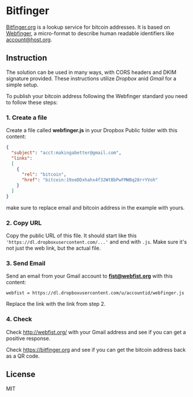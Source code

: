 # Bitfinger


[Bitfinger.org](https://bitfinger.rog) is a lookup service for bitcoin addresses. It is based on [Webfinger](https://tools.ietf.org/html/rfc7033), a micro-format to describe human readable identifiers like account@host.org.

## Instruction

The solution can be used in many ways, with CORS headers and DKIM signature provided. These instructions utilize *Dropbox* anid *Gmail* for a simple setup. 

To publish your bitcoin address following the Webfinger standard you need to follow these steps:

### 1. Create a file 
Create a file called **webfinger.js** in your Dropbox Public folder with this content:
  ```json
  {
    "subject": "acct:makingabetter@gmail.com",
    "links":
    [
      {
        "rel": "bitcoin",
        "href": "bitcoin:19xeDDxhahx4f32WtBbPwFMWBq28rrYVoh"
      }
    ]
  }
  ```
  make sure to replace email and bitcoin address in the example with yours.
### 2. Copy URL
Copy the public URL of this file. It should start like this ```'https://dl.dropboxusercontent.com/...'``` and end with ```.js```. Make sure it's not just the web link, but the actual file.
### 3. Send Email
Send an email from your Gmail account to **fist@webfist.org** with this content:
  ```
  webfist = https://dl.dropboxusercontent.com/u/accountid/webfinger.js
  ```
Replace the link with the link from step 2.
### 4. Check
Check http://webfist.org/ with your Gmail address and see if you can get a positive response.

Check https://bitfinger.org and see if you can get the bitcoin address back as a QR code.

License
----

MIT
